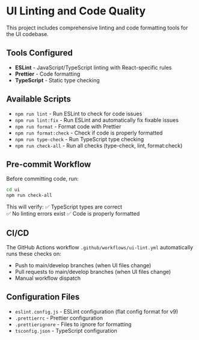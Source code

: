 # UI Linting and Code Quality

This project includes comprehensive linting and code formatting tools for the UI codebase.

## Tools Configured

- **ESLint** - JavaScript/TypeScript linting with React-specific rules
- **Prettier** - Code formatting
- **TypeScript** - Static type checking

## Available Scripts

- `npm run lint` - Run ESLint to check for code issues
- `npm run lint:fix` - Run ESLint and automatically fix fixable issues
- `npm run format` - Format code with Prettier
- `npm run format:check` - Check if code is properly formatted
- `npm run type-check` - Run TypeScript type checking
- `npm run check-all` - Run all checks (type-check, lint, format:check)

## Pre-commit Workflow

Before committing code, run:

```bash
cd ui
npm run check-all
```

This will verify:
✅ TypeScript types are correct  
✅ No linting errors exist
✅ Code is properly formatted

## CI/CD

The GitHub Actions workflow `.github/workflows/ui-lint.yml` automatically runs these checks on:

- Push to main/develop branches (when UI files change)
- Pull requests to main/develop branches (when UI files change)
- Manual workflow dispatch

## Configuration Files

- `eslint.config.js` - ESLint configuration (flat config format for v9)
- `.prettierrc` - Prettier configuration
- `.prettierignore` - Files to ignore for formatting
- `tsconfig.json` - TypeScript configuration
